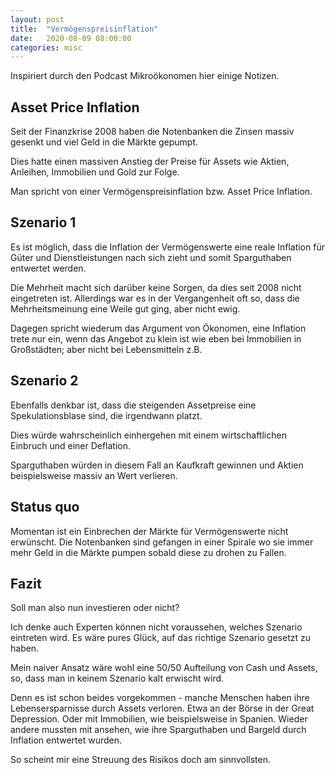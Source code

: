 ```yaml
---
layout: post
title:  "Vermögenspreisinflation"
date:   2020-08-09 08:00:00
categories: misc
---
```


Inspiriert durch den Podcast Mikroökonomen hier einige Notizen.

## Asset Price Inflation

Seit der Finanzkrise 2008 haben die Notenbanken die Zinsen massiv gesenkt und viel Geld in die Märkte gepumpt.

Dies hatte einen massiven Anstieg der Preise für Assets wie Aktien, Anleihen, Immobilien und Gold zur Folge.

Man spricht von einer Vermögenspreisinflation bzw. Asset Price Inflation.


## Szenario 1

Es ist möglich, dass die Inflation der Vermögenswerte eine reale Inflation für Güter und Dienstleistungen nach sich zieht und somit Sparguthaben entwertet werden.

Die Mehrheit macht sich darüber keine Sorgen, da dies seit 2008 nicht eingetreten ist. Allerdings war es in der Vergangenheit oft so, dass die Mehrheitsmeinung eine Weile gut ging, aber nicht ewig.

Dagegen spricht wiederum das Argument von Ökonomen, eine Inflation trete nur ein, wenn das Angebot zu klein ist wie eben bei Immobilien in Großstädten; aber nicht bei Lebensmitteln z.B.


## Szenario 2

Ebenfalls denkbar ist, dass die steigenden Assetpreise eine Spekulationsblase sind, die irgendwann platzt.

Dies würde wahrscheinlich einhergehen mit einem wirtschaftlichen Einbruch und einer Deflation.

Sparguthaben würden in diesem Fall an Kaufkraft gewinnen und Aktien beispielsweise massiv an Wert verlieren.


## Status quo

Momentan ist ein Einbrechen der Märkte für Vermögenswerte nicht erwünscht. Die Notenbanken sind gefangen in einer Spirale wo sie immer mehr Geld in die Märkte pumpen sobald diese zu drohen zu Fallen.


## Fazit

Soll man also nun investieren oder nicht?

Ich denke auch Experten können nicht voraussehen, welches Szenario eintreten wird. Es wäre pures Glück, auf das richtige Szenario gesetzt zu haben.

Mein naiver Ansatz wäre wohl eine 50/50 Aufteilung von Cash und Assets, so, dass man in keinem Szenario kalt erwischt wird.

Denn es ist schon beides vorgekommen - manche Menschen haben ihre Lebensersparnisse durch Assets verloren. Etwa an der Börse in der Great Depression. Oder mit Immobilien, wie beispielsweise in Spanien. Wieder andere mussten mit ansehen, wie ihre Sparguthaben und Bargeld durch Inflation entwertet wurden.

So scheint mir eine Streuung des Risikos doch am sinnvollsten.
